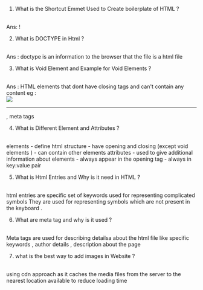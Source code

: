 1. What is the Shortcut Emmet Used to Create boilerplate of HTML ?
<br>
Ans: !

2. What is DOCTYPE in Html ?
<br>
Ans : doctype is an information to the browser that the file is a html file


3. What is Void Element and Example for Void Elements ?
<br>
Ans : HTML elements that dont have closing tags and can't contain any content
eg : <br> <img src = "...."> <hr> , meta tags 

4. What is Different Element and Attributes ?
<br>
elements 
    - define html structure 
    - have opening and closing (except void elements )
    - can contain other elements 
attributes 
    - used to give additional information about elements 
    - always appear in the opening tag
    - always in key:value pair 


5. What is Html Entries and Why is it need in HTML ?
<br>
html entries are specific set of keywords used for representing complicated symbols 
They are used for representing symbols which are not present in the keyboard . 


6. What are meta tag and why is it used ? 
<br>
Meta tags are used for describing detailsa about the html file like specific keywords , author details , description about the page

7. what is the best way to add images in Website ?
<br>
using cdn approach as it caches the media files from the server to the nearest location available to reduce loading time